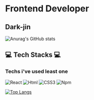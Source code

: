 <h1>Frontend Developer</h1>
<h2 >Dark-jin</h2>

![Anurag's GitHub stats](https://github-readme-stats.vercel.app/api?username=Dark-jin&show_icons=true&theme=merko)

<h2> 💻  Tech Stacks 💻</h2>

<h3>Techs i've used least one</h3>
<p>
    <img alt="React" src
    ="http://img.shields.io/badge/React-61DAFB.svg?&style=for-the-badge&logo=React&logoColor=white"/>
    <img alt="Html" src
    ="http://img.shields.io/badge/HTML-E34F26.svg?&style=for-the-badge&logo=HTML5&logoColor=white"/>
    <img alt="CSS3" src
    ="http://img.shields.io/badge/CSS3-FF9933.svg?&style=for-the-badge&logo=CSS3&logoColor=white"/>
    <img alt="Npm" src
    ="http://img.shields.io/badge/npm-CB3837.svg?&style=for-the-badge&logo=npm&logoColor=white"/>
</p>

[![Top Langs](https://github-readme-stats.vercel.app/api/top-langs/?username=Dark-jin&layout=compact)](https://github.com/anuraghazra/github-readme-stats)
